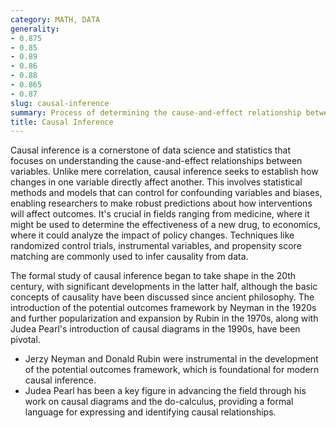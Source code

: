 ```yaml
---
category: MATH, DATA
generality:
- 0.875
- 0.85
- 0.89
- 0.86
- 0.88
- 0.865
- 0.87
slug: causal-inference
summary: Process of determining the cause-and-effect relationship between variables.
title: Causal Inference
---
```


Causal inference is a cornerstone of data science and statistics that focuses on understanding the cause-and-effect relationships between variables. Unlike mere correlation, causal inference seeks to establish how changes in one variable directly affect another. This involves statistical methods and models that can control for confounding variables and biases, enabling researchers to make robust predictions about how interventions will affect outcomes. It's crucial in fields ranging from medicine, where it might be used to determine the effectiveness of a new drug, to economics, where it could analyze the impact of policy changes. Techniques like randomized control trials, instrumental variables, and propensity score matching are commonly used to infer causality from data.

The formal study of causal inference began to take shape in the 20th century, with significant developments in the latter half, although the basic concepts of causality have been discussed since ancient philosophy. The introduction of the potential outcomes framework by Neyman in the 1920s and further popularization and expansion by Rubin in the 1970s, along with Judea Pearl's introduction of causal diagrams in the 1990s, have been pivotal.

- Jerzy Neyman and Donald Rubin were instrumental in the development of the potential outcomes framework, which is foundational for modern causal inference.
- Judea Pearl has been a key figure in advancing the field through his work on causal diagrams and the do-calculus, providing a formal language for expressing and identifying causal relationships.